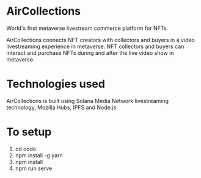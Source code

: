 # AirCollections
World's first metaverse livestream commerce platform for NFTs.

AirCollections connects NFT creators with collectors and buyers in a video livestreaming experience in metaverse. NFT collectors and buyers can interact and purchase NFTs during and after the live video show in metaverse.

# Technologies used
AirCollections is built using Solana Media Network livestreaming technology, Mozilla Hubs, IPFS and Node.js

# To setup
1. cd code
2. npm install -g yarn
3. npm install
4. npm run serve
